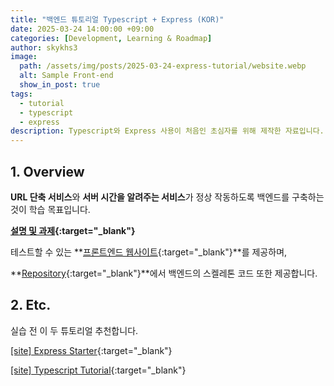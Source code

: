```yaml
---
title: "백엔드 튜토리얼 Typescript + Express (KOR)"
date: 2025-03-24 14:00:00 +09:00
categories: [Development, Learning & Roadmap]
author: skykhs3
image:
  path: /assets/img/posts/2025-03-24-express-tutorial/website.webp
  alt: Sample Front-end
  show_in_post: true
tags:
  - tutorial
  - typescript
  - express
description: Typescript와 Express 사용이 처음인 초심자를 위해 제작한 자료입니다.
---
```


<div markdown="1">

## 1. Overview

**URL 단축 서비스**와 **서버 시간을 알려주는 서비스**가 정상 작동하도록 백엔드를 구축하는 것이 학습 목표입니다.

**[설명 및 과제](https://github.com/skykhs3/education-typescript-express/blob/main/slides.pdf){:target="\_blank"}**

테스트할 수 있는 **[프론트엔드 웹사이트](https://edu.techceo.kr/){:target="\_blank"}**를 제공하며,

**[Repository](https://github.com/skykhs3/education-typescript-express){:target="\_blank"}**에서 백엔드의 스켈레톤 코드 또한 제공합니다.

## 2. Etc.

실습 전 이 두 튜토리얼 추천합니다.

[[site] Express Starter](https://expressjs.com/en/starter/installing.html){:target="\_blank"}

[[site] Typescript Tutorial](https://www.typescripttutorial.net/){:target="\_blank"}

</div>
